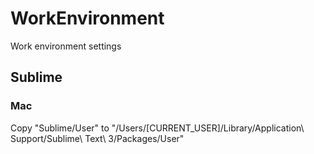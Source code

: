 # WorkEnvironment
Work environment settings

## Sublime
### Mac
Copy "Sublime/User" to "/Users/[CURRENT_USER]/Library/Application\ Support/Sublime\ Text\ 3/Packages/User"
